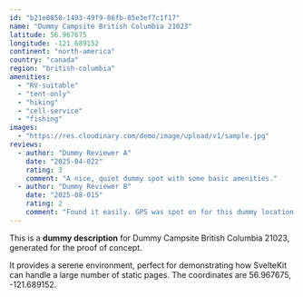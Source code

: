 ```yaml
---
id: "b21e0850-1493-49f9-86fb-85e3ef7c1f17"
name: "Dummy Campsite British Columbia 21023"
latitude: 56.967675
longitude: -121.689152
continent: "north-america"
country: "canada"
region: "british-columbia"
amenities:
  - "RV-suitable"
  - "tent-only"
  - "hiking"
  - "cell-service"
  - "fishing"
images:
  - "https://res.cloudinary.com/demo/image/upload/v1/sample.jpg"
reviews:
  - author: "Dummy Reviewer A"
    date: "2025-04-022"
    rating: 3
    comment: "A nice, quiet dummy spot with some basic amenities."
  - author: "Dummy Reviewer B"
    date: "2025-08-015"
    rating: 2
    comment: "Found it easily. GPS was spot on for this dummy location."
---
```


This is a **dummy description** for Dummy Campsite British Columbia 21023, generated for the proof of concept.

It provides a serene environment, perfect for demonstrating how SvelteKit can handle a large number of static pages. The coordinates are 56.967675, -121.689152.
